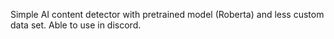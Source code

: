 Simple AI content detector with pretrained model (Roberta) and less custom data set.
Able to use in discord.
